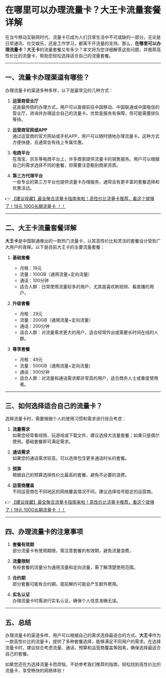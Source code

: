 # 在哪里可以办理流量卡？大王卡流量套餐详解

在当今移动互联网时代，流量卡已成为人们日常生活中不可或缺的一部分。无论是日常通讯、社交娱乐，还是工作学习，都离不开流量的支持。那么，**在哪里可以办理流量卡**？**大王卡**的流量套餐又有多少？本文将为您详细解答这些问题，并推荐高性价比的流量卡，帮助您轻松选择适合自己的流量套餐。

---

## 一、流量卡办理渠道有哪些？

办理流量卡的渠道多种多样，以下是最常见的几种方式：

1. **运营商营业厅**  
   这是最传统的办理方式，用户可以直接前往中国移动、中国联通或中国电信的营业厅，咨询并办理适合自己的流量卡。优势是服务有保障，但可能需要排队等待。

2. **运营商官网或APP**  
   通过运营商的官方网站或手机APP，用户可以随时随地办理流量卡。这种方式方便快捷，且通常会有线上专属优惠。

3. **电商平台**  
   在淘宝、京东等电商平台上，许多商家提供流量卡的销售服务。用户可以根据自己的需求选择不同的套餐，但需要注意甄别商家资质。

4. **第三方代理平台**  
   一些专业的第三方平台也提供流量卡办理服务，通常会有更丰富的套餐选择和优惠活动。

👉 [【建议收藏】最全聚合流量卡指南来啦！高性价比流量卡推荐，看这个就够了！19元 100G长期流量卡 ！！](https://bit.ly/Liuliangka)

---

## 二、大王卡流量套餐详解

**大王卡**是中国联通推出的一款热门流量卡，以其高性价比和灵活的套餐设计受到广大用户的青睐。以下是目前大王卡的主要流量套餐：

1. **基础套餐**  
   - 月租：19元  
   - 流量：100GB（通用流量+定向流量）  
   - 通话：100分钟  
   - 适合人群：日常使用流量较多的用户，尤其是喜欢刷视频、看直播的用户。

2. **升级套餐**  
   - 月租：29元  
   - 流量：200GB（通用流量+定向流量）  
   - 通话：200分钟  
   - 适合人群：对流量需求更大的用户，适合经常外出或需要长时间在线的人群。

3. **尊享套餐**  
   - 月租：49元  
   - 流量：500GB（通用流量+定向流量）  
   - 通话：500分钟  
   - 适合人群：对流量和通话需求都非常高的用户，适合商务人士或重度使用者。

---

## 三、如何选择适合自己的流量卡？

选择流量卡时，需要根据个人的使用习惯和需求进行综合考虑：

1. **流量需求**  
   如果您经常看视频、玩游戏或下载文件，建议选择大流量套餐；如果只是偶尔使用，基础套餐即可满足需求。

2. **通话需求**  
   如果您的通话需求较高，可以选择包含更多通话时长的套餐。

3. **预算**  
   根据自己的预算选择性价比最高的套餐，避免不必要的浪费。

4. **运营商覆盖**  
   不同运营商在不同地区的网络覆盖情况不同，建议选择信号稳定的运营商。

👉 [【建议收藏】最全聚合流量卡指南来啦！高性价比流量卡推荐，看这个就够了！19元 100G长期流量卡 ！！](https://bit.ly/Liuliangka)

---

## 四、办理流量卡的注意事项

1. **套餐有效期**  
   部分流量卡有使用期限，需注意套餐的有效期，避免流量浪费。

2. **流量限制**  
   有些套餐的流量分为通用流量和定向流量，需了解清楚使用范围。

3. **合约期**  
   部分套餐可能有合约期，提前解约可能会产生额外费用。

4. **实名认证**  
   办理流量卡时需进行实名认证，确保个人信息准确无误。

---

## 五、总结

办理流量卡的渠道多样，用户可以根据自己的需求选择最适合的方式。**大王卡**作为一款高性价比的流量卡，提供了多种套餐选择，能够满足不同用户的需求。在选择流量卡时，建议综合考虑流量、通话、预算和运营商覆盖等因素，确保选择最适合自己的套餐。

如果您还在为选择流量卡而烦恼，不妨参考我们推荐的指南，轻松找到高性价比的流量卡，享受畅快的网络体验！